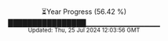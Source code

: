<p align="center">
⏳Year Progress (56.42 %)<br>
████████████████▁▁▁▁▁▁▁▁▁▁▁▁▁▁ <br>
<sub>Updated: Thu, 25 Jul 2024 12:03:56 GMT</sub>
</p>

